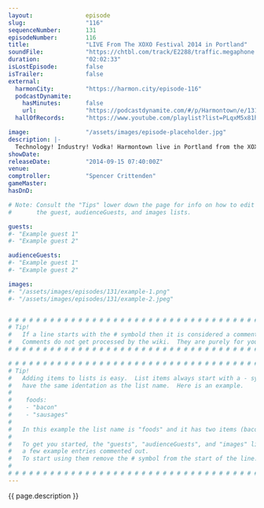 ```yaml
---
layout:               episode
slug:                 "116"
sequenceNumber:       131
episodeNumber:        116
title:                "LIVE From The XOXO Festival 2014 in Portland"
soundFile:            "https://chtbl.com/track/E2288/traffic.megaphone.fm/STA9718803846.mp3"
duration:             "02:02:33"
isLostEpisode:        false
isTrailer:            false
external:
  harmonCity:         "https://harmon.city/episode-116"
  podcastDynamite:
    hasMinutes:       false
    url:              "https://podcastdynamite.com/#/p/Harmontown/e/131/116"
  hallOfRecords:      "https://www.youtube.com/playlist?list=PLqxM5x81hNObKIHnwxzbmbrvPJmy3DBaX"

image:                "/assets/images/episode-placeholder.jpg"
description: |-
  Technology! Industry! Vodka! Harmontown live in Portland from the XOXO Festival with Spencer as your humble comptroller!
showDate:             
releaseDate:          "2014-09-15 07:40:00Z"
venue:                
comptroller:          "Spencer Crittenden"
gameMaster:           
hasDnD:               

# Note: Consult the "Tips" lower down the page for info on how to edit
#       the guest, audienceGuests, and images lists.

guests:
#- "Example guest 1"
#- "Example guest 2"

audienceGuests:
#- "Example guest 1"
#- "Example guest 2"

images:
#- "/assets/images/episodes/131/example-1.png"
#- "/assets/images/episodes/131/example-2.jpeg"


# # # # # # # # # # # # # # # # # # # # # # # # # # # # # # # # # # # # # # # # # # # # #
# Tip!
#   If a line starts with the # symbold then it is considered a comment.
#   Comments do not get processed by the wiki.  They are purely for your information.
# # # # # # # # # # # # # # # # # # # # # # # # # # # # # # # # # # # # # # # # # # # # #

# # # # # # # # # # # # # # # # # # # # # # # # # # # # # # # # # # # # # # # # # # # # #
# Tip!
#   Adding items to lists is easy.  List items always start with a - symbol and have
#   have the same identation as the list name.  Here is an example.
#
#    foods:
#    - "bacon"
#    - "sausages"
#
#   In this example the list name is "foods" and it has two items (bacon, and sausages).
#
#   To get you started, the "guests", "audienceGuests", and "images" lists below have
#   a few example entries commented out.
#   To start using them remove the # symbol from the start of the line.
#
# # # # # # # # # # # # # # # # # # # # # # # # # # # # # # # # # # # # # # # # # # # # #
---
```


<!-- The episode description will be rendered here -->
{{ page.description }}

<!-- Add your content BELOW here -->
<!-- vvvvvvvvvvvvvvvvvvvvvvvvvvv -->




<!-- ^^^^^^^^^^^^^^^^^^^^^^^^^^^ -->
<!-- Add your content ABOVE here -->

<!-- The episode gallery will be rendered here -->